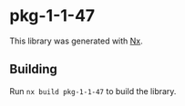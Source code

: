 # pkg-1-1-47

This library was generated with [Nx](https://nx.dev).

## Building

Run `nx build pkg-1-1-47` to build the library.
